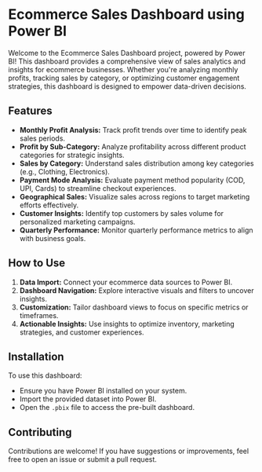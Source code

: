 # Ecommerce Sales Dashboard using Power BI

Welcome to the Ecommerce Sales Dashboard project, powered by Power BI! This dashboard provides a comprehensive view of sales analytics and insights for ecommerce businesses. Whether you're analyzing monthly profits, tracking sales by category, or optimizing customer engagement strategies, this dashboard is designed to empower data-driven decisions.

## Features

- **Monthly Profit Analysis:** Track profit trends over time to identify peak sales periods.
- **Profit by Sub-Category:** Analyze profitability across different product categories for strategic insights.
- **Sales by Category:** Understand sales distribution among key categories (e.g., Clothing, Electronics).
- **Payment Mode Analysis:** Evaluate payment method popularity (COD, UPI, Cards) to streamline checkout experiences.
- **Geographical Sales:** Visualize sales across regions to target marketing efforts effectively.
- **Customer Insights:** Identify top customers by sales volume for personalized marketing campaigns.
- **Quarterly Performance:** Monitor quarterly performance metrics to align with business goals.

## How to Use

1. **Data Import:** Connect your ecommerce data sources to Power BI.
2. **Dashboard Navigation:** Explore interactive visuals and filters to uncover insights.
3. **Customization:** Tailor dashboard views to focus on specific metrics or timeframes.
4. **Actionable Insights:** Use insights to optimize inventory, marketing strategies, and customer experiences.

## Installation

To use this dashboard:

- Ensure you have Power BI installed on your system.
- Import the provided dataset into Power BI.
- Open the `.pbix` file to access the pre-built dashboard.

## Contributing

Contributions are welcome! If you have suggestions or improvements, feel free to open an issue or submit a pull request.



